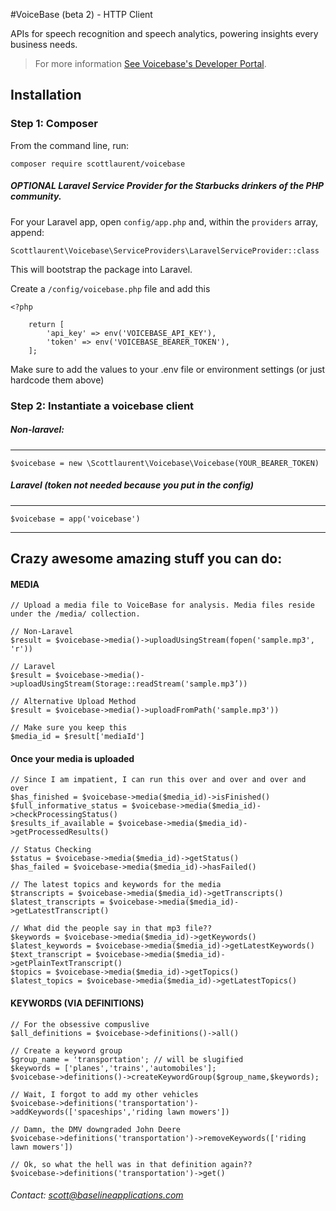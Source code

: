#VoiceBase (beta 2) - HTTP Client

APIs for speech recognition and speech analytics, powering insights every business needs.

> For more information [See Voicebase's Developer Portal](https://www.voicebase.com/developers/).

## Installation

### Step 1: Composer

From the command line, run:

```
composer require scottlaurent/voicebase
```

##### OPTIONAL Laravel Service Provider for the Starbucks drinkers of the PHP community.

For your Laravel app, open `config/app.php` and, within the `providers` array, append:

```
Scottlaurent\Voicebase\ServiceProviders\LaravelServiceProvider::class
```

This will bootstrap the package into Laravel.

Create a `/config/voicebase.php` file and add this
```
<?php

	return [
		'api_key' => env('VOICEBASE_API_KEY'),
		'token' => env('VOICEBASE_BEARER_TOKEN'),
	];
```

Make sure to add the values to your .env file or environment settings (or just hardcode them above)

### Step 2: Instantiate a voicebase client

##### Non-laravel:
---
```
$voicebase = new \Scottlaurent\Voicebase\Voicebase(YOUR_BEARER_TOKEN)
```
##### Laravel (token not needed because you put in the config)
---
```
$voicebase = app('voicebase')
```

---
## Crazy awesome amazing stuff you can do:

#### MEDIA
```
// Upload a media file to VoiceBase for analysis. Media files reside under the /media/ collection.

// Non-Laravel
$result = $voicebase->media()->uploadUsingStream(fopen('sample.mp3', 'r'))

// Laravel
$result = $voicebase->media()->uploadUsingStream(Storage::readStream('sample.mp3’))

// Alternative Upload Method
$result = $voicebase->media()->uploadFromPath('sample.mp3'))

// Make sure you keep this
$media_id = $result['mediaId']
```
#### Once your media is uploaded
```
// Since I am impatient, I can run this over and over and over and over
$has_finished = $voicebase->media($media_id)->isFinished()
$full_informative_status = $voicebase->media($media_id)->checkProcessingStatus()
$results_if_available = $voicebase->media($media_id)->getProcessedResults()

// Status Checking
$status = $voicebase->media($media_id)->getStatus()
$has_failed = $voicebase->media($media_id)->hasFailed()

// The latest topics and keywords for the media
$transcripts = $voicebase->media($media_id)->getTranscripts()
$latest_transcripts = $voicebase->media($media_id)->getLatestTranscript()

// What did the people say in that mp3 file??
$keywords = $voicebase->media($media_id)->getKeywords()
$latest_keywords = $voicebase->media($media_id)->getLatestKeywords()
$text_transcript = $voicebase->media($media_id)->getPlainTextTranscript()
$topics = $voicebase->media($media_id)->getTopics()
$latest_topics = $voicebase->media($media_id)->getLatestTopics()
```

#### KEYWORDS (VIA DEFINITIONS)
```
// For the obsessive compuslive
$all_definitions = $voicebase->definitions()->all()

// Create a keyword group
$group_name = 'transportation'; // will be slugified
$keywords = ['planes','trains','automobiles'];
$voicebase->definitions()->createKeywordGroup($group_name,$keywords);

// Wait, I forgot to add my other vehicles
$voicebase->definitions('transportation')->addKeywords(['spaceships','riding lawn mowers'])

// Damn, the DMV downgraded John Deere
$voicebase->definitions('transportation')->removeKeywords(['riding lawn mowers'])

// Ok, so what the hell was in that definition again??
$voicebase->definitions('transportation')->get()
```
###### Contact: scott@baselineapplications.com